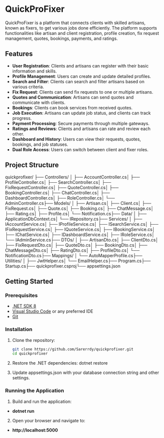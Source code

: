 # QuickProFixer

QuickProFixer is a platform that connects clients with skilled artisans, known as fixers, to get various jobs done efficiently. The platform supports functionalities like artisan and client registration, profile creation, fix request management, quotes, bookings, payments, and ratings.

## Features

- **User Registration**: Clients and artisans can register with their basic information and skills.
- **Profile Management**: Users can create and update detailed profiles.
- **Search and Filter**: Clients can search and filter artisans based on various criteria.
- **Fix Request**: Clients can send fix requests to one or multiple artisans.
- **Quotes and Communication**: Artisans can send quotes and communicate with clients.
- **Bookings**: Clients can book services from received quotes.
- **Job Execution**: Artisans can update job status, and clients can track progress.
- **Payment Processing**: Secure payments through multiple gateways.
- **Ratings and Reviews**: Clients and artisans can rate and review each other.
- **Dashboard and History**: Users can view their requests, quotes, bookings, and job statuses.
- **Dual Role Access**: Users can switch between client and fixer roles.

## Project Structure

quickprofixer/ ├── Controllers/ │ ├── AccountController.cs│ ├── ProfileController.cs│ ├── SearchController.cs│ ├── FixRequestController.cs│ ├── QuoteController.cs│ ├── BookingController.cs│ ├── ChatController.cs│ ├── DashboardController.cs│ ├── RoleController.cs│ └── AdminController.cs├── Models/ │ ├── Artisan.cs│ ├── Client.cs│ ├── FixRequest.cs│ ├── Quote.cs│ ├── Booking.cs│ ├── ChatMessage.cs│ ├── Rating.cs│ ├── Profile.cs│ └── Notification.cs├── Data/ │ ├── ApplicationDbContext.cs│ └── IRepository.cs├── Services/ │ ├── IAccountService.cs│ ├── IProfileService.cs│ ├── ISearchService.cs│ ├── IFixRequestService.cs│ ├── IQuoteService.cs│ ├── IBookingService.cs│ ├── IChatService.cs│ ├── IDashboardService.cs│ ├── IRoleService.cs│ └── IAdminService.cs├── DTOs/ │ ├── ArtisanDto.cs│ ├── ClientDto.cs│ ├── FixRequestDto.cs│ ├── QuoteDto.cs│ ├── BookingDto.cs│ ├── ChatMessageDto.cs│ ├── RatingDto.cs│ ├── ProfileDto.cs│ └── NotificationDto.cs├── Mappings/ │ └── AutoMapperProfile.cs├── Utilities/ │ ├── JwtHelper.cs│ └── EmailHelper.cs├── Program.cs├── Startup.cs├── quickprofixer.csproj└── appsettings.json

## Getting Started

### Prerequisites

- [.NET SDK 8](https://dotnet.microsoft.com/download)
- [Visual Studio Code](https://code.visualstudio.com/) or any preferred IDE
- [Git](https://git-scm.com/)

### Installation

1. Clone the repository:

   ```sh
   git clone https://github.com/Sarerrdy/quickprofixer.git
   cd quickprofixer

   ```

2. Restore the .NET dependencies:
   dotnet restore

3. Update appsettings.json with your database connection string and other settings.

### Running the Application

1. Build and run the application:

- **dotnet run**

2. Open your browser and navigate to:

- **http://localhost:5000**
